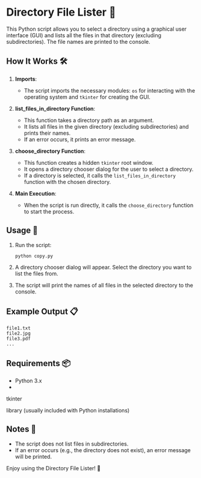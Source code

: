 # Directory File Lister 📂

This Python script allows you to select a directory using a graphical user interface (GUI) and lists all the files in that directory (excluding subdirectories). The file names are printed to the console.

## How It Works 🛠️

1. **Imports**:
   - The script imports the necessary modules: `os` for interacting with the operating system and `tkinter` for creating the GUI.

2. **list_files_in_directory Function**:
   - This function takes a directory path as an argument.
   - It lists all files in the given directory (excluding subdirectories) and prints their names.
   - If an error occurs, it prints an error message.

3. **choose_directory Function**:
   - This function creates a hidden `tkinter` root window.
   - It opens a directory chooser dialog for the user to select a directory.
   - If a directory is selected, it calls the `list_files_in_directory` function with the chosen directory.

4. **Main Execution**:
   - When the script is run directly, it calls the `choose_directory` function to start the process.

## Usage 🚀

1. Run the script:
   ```bash
   python copy.py
   ```

2. A directory chooser dialog will appear. Select the directory you want to list the files from.

3. The script will print the names of all files in the selected directory to the console.

## Example Output 📋

```
file1.txt
file2.jpg
file3.pdf
...
```

## Requirements 📦

- Python 3.x
- 

tkinter

 library (usually included with Python installations)

## Notes 📝

- The script does not list files in subdirectories.
- If an error occurs (e.g., the directory does not exist), an error message will be printed.

Enjoy using the Directory File Lister! 🎉